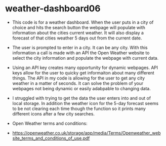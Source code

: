 # weather-dashboard06

* This code is for a weather dashboard. When the user puts in a city of choice and hits the search button the webpage will populate with information about the cities current weather. It will also display a forecast of that cities weather 5 days out from the current date. 

* The user is prompted to enter in a city. It can be any city. With this information a call is made with an API the Open Weather website to select the city information and populate the webpage with current data.

* Using an API key creates many opportunity for dynamic webpages. API keys allow for the user to quicky get informaiton about many different things. The API in my code is allowing for the user to get any city weather in a matter of seconds. It can solve the problem of your webpages not being dynamic or easily adabpable to changing data.

* I struggled with trying to get the data the user enters into and out of local storage. In addition the weather icon for the 5-day forecast seems to be not clearing each time though the function so it prints many different icons after a few city searches. 


* Open Weather terms and conditions:
* https://openweather.co.uk/storage/app/media/Terms/Openweather_website_terms_and_conditions_of_use.pdf